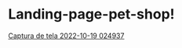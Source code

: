 # Landing-page-pet-shop!
[Captura de tela 2022-10-19 024937](https://user-images.githubusercontent.com/91097315/196607557-1cbc1989-dcf1-453c-a576-73f52b201599.png)
